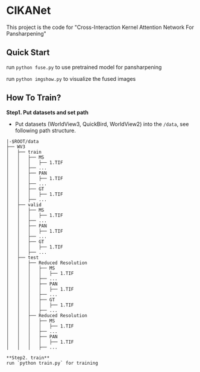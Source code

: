 # CIKANet
This project is the code for "Cross-Interaction Kernel Attention Network For Pansharpening"
## Quick Start
run `python fuse.py` to use pretrained model for pansharpening

run `python imgshow.py` to visualize the fused images
## How To Train?
**Step1. Put datasets and set path**
* Put datasets (WorldView3, QuickBird, WorldView2) into the `/data`, see following path structure. 
```
|-$ROOT/data
├── WV3
│   ├── train
│   │   ├── MS
│   │   │   ├── 1.TIF
│   │   ├── ...
│   │   ├── PAN
│   │   │   ├── 1.TIF
│   │   ├── ...
│   │   ├── GT
│   │   │   ├── 1.TIF
│   │   ├── ...
│   ├── valid
│   │   ├── MS
│   │   │   ├── 1.TIF
│   │   ├── ...
│   │   ├── PAN
│   │   │   ├── 1.TIF
│   │   ├── ...
│   │   ├── GT
│   │   │   ├── 1.TIF
│   │   ├── ...
│   ├── test
│   │   ├── Reduced Resolution
│   │   │   ├── MS
│   │   │   │   ├── 1.TIF
│   │   │   ├── ...
│   │   │   ├── PAN
│   │   │   │   ├── 1.TIF
│   │   │   ├── ...
│   │   │   ├── GT
│   │   │   │   ├── 1.TIF
│   │   │   ├── ...
│   │   ├── Reduced Resolution
│   │   │   ├── MS
│   │   │   │   ├── 1.TIF
│   │   │   ├── ...
│   │   │   ├── PAN
│   │   │   │   ├── 1.TIF
│   │   │   ├── ...

**Step2. train**
run `python train.py` for training
